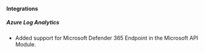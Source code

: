 
#### Integrations

##### Azure Log Analytics

- Added support for Microsoft Defender 365 Endpoint in the Microsoft API Module.
